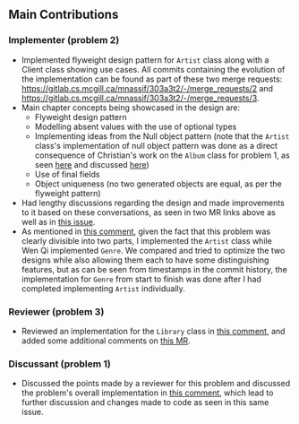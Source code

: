 ## Main Contributions
### Implementer (problem 2)
* Implemented flyweight design pattern for `Artist` class along with a Client class showing use cases. All commits containing the evolution of the implementation can be found as part of these two merge requests: https://gitlab.cs.mcgill.ca/mnassif/303a3t2/-/merge_requests/2 and https://gitlab.cs.mcgill.ca/mnassif/303a3t2/-/merge_requests/3.
* Main chapter concepts being showcased in the design are:
	* Flyweight design pattern
	* Modelling absent values with the use of optional types
	* Implementing ideas from the Null object pattern (note that the `Artist` class's implementation of null object pattern was done as a direct consequence of Christian's work on the `Album` class for problem 1, as seen [here](https://gitlab.cs.mcgill.ca/mnassif/303a3t2/-/merge_requests/1/diffs?commit_id=24b1e59f82c393de2f204d193b1aa34e6f1ac985) and discussed [here](https://gitlab.cs.mcgill.ca/mnassif/303a3t2/-/merge_requests/2#note_14701))
	* Use of final fields
	* Object uniqueness (no two generated objects are equal, as per the flyweight pattern)
* Had lengthy discussions regarding the design and made improvements to it based on these conversations, as seen in two MR links above as well as in [this issue](https://gitlab.cs.mcgill.ca/mnassif/303a3t2/-/issues/3).
* As mentioned in [this comment](https://gitlab.cs.mcgill.ca/mnassif/303a3t2/-/issues/1#note_15935), given the fact that this problem was clearly divisible into two parts, I implemented the `Artist` class while Wen Qi implemented `Genre`. We compared and tried to optimize the two designs while also allowing them each to have some distinguishing features, but as can be seen from timestamps in the commit history, the implementation for `Genre` from start to finish was done after I had completed implementing `Artist` individually.

### Reviewer (problem 3)
* Reviewed an implementation for the `Library` class in [this comment](https://gitlab.cs.mcgill.ca/mnassif/303a3t2/-/issues/4#note_16528), and added some additional comments on [this MR](https://gitlab.cs.mcgill.ca/mnassif/303a3t2/-/merge_requests/4).

### Discussant (problem 1)
* Discussed the points made by a reviewer for this problem and discussed the problem's overall implementation in [this comment](https://gitlab.cs.mcgill.ca/mnassif/303a3t2/-/issues/2#note_14665), which lead to further discussion and changes made to code as seen in this same issue.